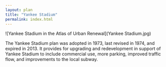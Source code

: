 ```yaml
---
layout: plan
title: "Yankee Stadium"
permalink: index.html
---
```


![Yankee Stadium in the Atlas of Urban Renewal](Yankee Stadium.jpg)

The Yankee Stadium plan was adopted in 1973, last revised in 1974, and expired in 2013. It provides for upgrading and redevelopment in support of Yankee Stadium to include commercial use, more parking, improved traffic flow, and improvements to the local subway.
